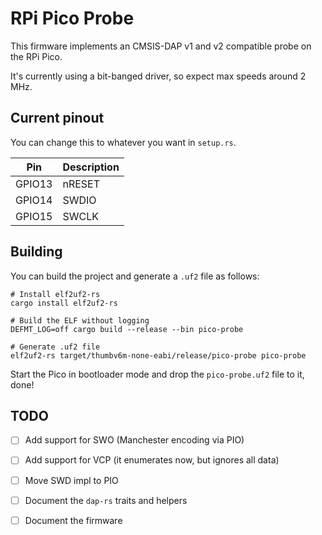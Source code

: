 # RPi Pico Probe

This firmware implements an CMSIS-DAP v1 and v2 compatible probe on the RPi Pico.

It's currently using a bit-banged driver, so expect max speeds around 2 MHz.

## Current pinout

You can change this to whatever you want in `setup.rs`.

| Pin    | Description |
| ------ | ----------- |
| GPIO13 | nRESET      |
| GPIO14 | SWDIO       |
| GPIO15 | SWCLK       |

## Building

You can build the project and generate a `.uf2` file as follows:

```console
# Install elf2uf2-rs
cargo install elf2uf2-rs

# Build the ELF without logging
DEFMT_LOG=off cargo build --release --bin pico-probe 

# Generate .uf2 file
elf2uf2-rs target/thumbv6m-none-eabi/release/pico-probe pico-probe
```

Start the Pico in bootloader mode and drop the `pico-probe.uf2` file to it, done! 

## TODO

- [ ] Add support for SWO (Manchester encoding via PIO)
- [ ] Add support for VCP (it enumerates now, but ignores all data)
- [ ] Move SWD impl to PIO
- [ ] Document the `dap-rs` traits and helpers
- [ ] Document the firmware

